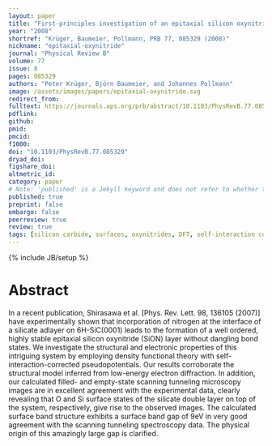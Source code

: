 ```yaml
---
layout: paper
title: "First-principles investigation of an epitaxial silicon oxynitride layer on a 6H-Sic(0001) surface"
year: "2008"
shortref: "Krüger, Baumeier, Pollmann, PRB 77, 085329 (2008)"
nickname: "epitaxial-oxynitride"
journal: "Physical Review B"
volume: 77
issue: 8
pages: 085329 
authors: "Peter Krüger, Björn Baumeier, and Johannes Pollmann"
image: /assets/images/papers/epitaxial-oxynitride.svg
redirect_from: 
fulltext: https://journals.aps.org/prb/abstract/10.1103/PhysRevB.77.085329
pdflink: 
github: 
pmid: 
pmcid: 
f1000: 
doi: "10.1103/PhysRevB.77.085329"
dryad_doi: 
figshare_doi: 
altmetric_id: 
category: paper
# Note: 'published' is a Jekyll keyword and does not refer to whether the paper is published, but rather to whether this Markdown should be part of the rendered site.
published: true
preprint: false
embargo: false	
peerreview: true
review: true
tags: [silicon carbide, surfaces, oxynitrides, DFT, self-interaction corrections]
---
```

{% include JB/setup %}

# Abstract 

In a recent publication, Shirasawa et al. [Phys. Rev. Lett. 98, 136105 (2007)] have experimentally shown that incorporation of nitrogen at the interface of a silicate adlayer on 6H-SiC(0001) leads to the formation of a well ordered, highly stable epitaxial silicon oxynitride (SiON) layer without dangling bond states. We investigate the structural and electronic properties of this intriguing system by employing density functional theory with self-interaction-corrected pseudopotentials. Our results corroborate the structural model inferred from low-energy electron diffraction. In addition, our calculated filled- and empty-state scanning tunneling microscopy images are in excellent agreement with the experimental data, clearly revealing that O and Si surface states of the silicate double layer on top of the system, respectively, give rise to the observed images. The calculated surface band structure exhibits a surface band gap of 9eV in very good agreement with the scanning tunneling spectroscopy data. The physical origin of this amazingly large gap is clarified.